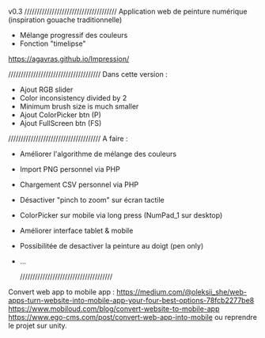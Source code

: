 v0.3
/////////////////////////////////////
Application web de peinture numérique
(inspiration gouache traditionnelle)

- Mélange progressif des couleurs
- Fonction "timelipse"

https://agavras.github.io/Impression/

/////////////////////////////////////
Dans cette version :

- Ajout RGB slider
- Color inconsistency divided by 2
- Minimum brush size is much smaller
- Ajout ColorPicker btn (P)
- Ajout FullScreen btn (FS)

/////////////////////////////////////
A faire :

- Améliorer l'algorithme de mélange des couleurs
- Import PNG personnel via PHP
- Chargement CSV personnel via PHP
- Désactiver "pinch to zoom" sur écran tactile
- ColorPicker sur mobile via long press (NumPad_1 sur desktop)
- Améliorer interface tablet & mobile
- Possibilitée de desactiver la peinture au doigt (pen only)
- ...

  /////////////////////////////////////

Convert web app to mobile app :
https://medium.com/@oleksii_she/web-apps-turn-website-into-mobile-app-your-four-best-options-78fcb2277be8
https://www.mobiloud.com/blog/convert-website-to-mobile-app
https://www.ego-cms.com/post/convert-web-app-into-mobile
ou reprendre le projet sur unity.
